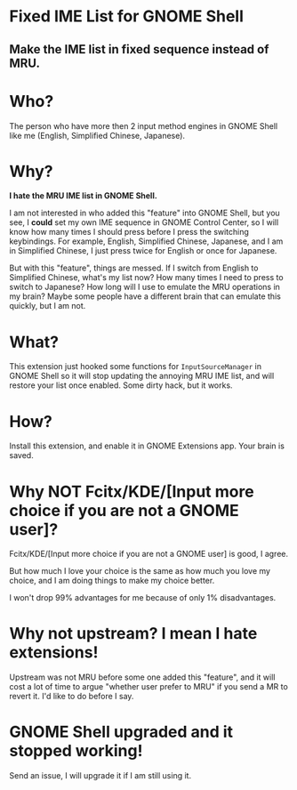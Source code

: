 Fixed IME List for GNOME Shell
==============================

Make the IME list in fixed sequence instead of MRU.
---------------------------------------------------

# Who?

The person who have more then 2 input method engines in GNOME Shell like me (English, Simplified Chinese, Japanese).

# Why?

**I hate the MRU IME list in GNOME Shell.**

I am not interested in who added this "feature" into GNOME Shell, but you see, I **could** set my own IME sequence in GNOME Control Center, so I will know how many times I should press before I press the switching keybindings. For example, English, Simplified Chinese, Japanese, and I am in Simplified Chinese, I just press twice for English or once for Japanese.

But with this "feature", things are messed. If I switch from English to Simplified Chinese, what's my list now? How many times I need to press to switch to Japanese? How long will I use to emulate the MRU operations in my brain? Maybe some people have a different brain that can emulate this quickly, but I am not.

# What?

This extension just hooked some functions for `InputSourceManager` in GNOME Shell so it will stop updating the annoying MRU IME list, and will restore your list once enabled. Some dirty hack, but it works.

# How?

Install this extension, and enable it in GNOME Extensions app. Your brain is saved.

# Why NOT Fcitx/KDE/[Input more choice if you are not a GNOME user]?

Fcitx/KDE/[Input more choice if you are not a GNOME user] is good, I agree.

But how much I love your choice is the same as how much you love my choice, and I am doing things to make my choice better.

I won't drop 99% advantages for me because of only 1% disadvantages.

# Why not upstream? I mean I hate extensions!

Upstream was not MRU before some one added this "feature", and it will cost a lot of time to argue "whether user prefer to MRU" if you send a MR to revert it. I'd like to do before I say.

# GNOME Shell upgraded and it stopped working!

Send an issue, I will upgrade it if I am still using it.
